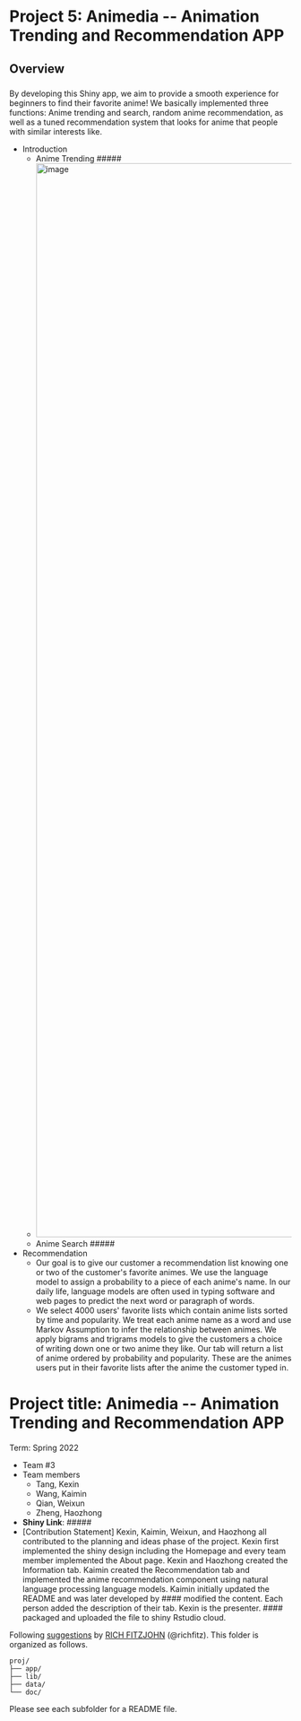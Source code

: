 # Project 5: Animedia -- Animation Trending and Recommendation APP

## Overview
#####
By developing this Shiny app, we aim to provide a smooth experience for beginners to find their favorite anime! We basically implemented three functions: Anime trending and search, random anime recommendation, as well as a tuned recommendation system that looks for anime that people with similar interests like.

- Introduction
	+ Anime Trending #####
	+ <img width="1916" alt="image" src="https://user-images.githubusercontent.com/45897080/165626448-b8d67cb4-9198-42f7-b1df-da43d4491e8e.png">
	+ Anime Search #####
- Recommendation
	+ Our goal is to give our customer a recommendation list knowing one or two of the customer's favorite animes. We use the language model to assign a probability to a piece of each anime's name. In our daily life, language models are often used in typing software and web pages to predict the next word or paragraph of words. 
	+ We select 4000 users' favorite lists which contain anime lists sorted by time and popularity. We treat each anime name as a word and use Markov Assumption to infer the relationship between animes. We apply bigrams and trigrams models to give the customers a choice of writing down one or two anime they like. Our tab will return a list of anime ordered by probability and popularity. These are the animes users put in their favorite lists after the anime the customer typed in.   



# Project title: Animedia -- Animation Trending and Recommendation APP
Term: Spring 2022
+ Team #3
+ Team members
    + Tang, Kexin
    + Wang, Kaimin
    + Qian, Weixun
    + Zheng, Haozhong
+ **Shiny Link**: #####
+ [Contribution Statement] Kexin, Kaimin, Weixun, and Haozhong all contributed to the planning and ideas phase of the project. Kexin first implemented the shiny design including the Homepage and every team member implemented the About page. Kexin and Haozhong created the Information tab. Kaimin created the Recommendation tab and implemented the anime recommendation component using natural language processing language models. Kaimin initially updated the README and was later developed by #### modified the content. Each person added the description of their tab. Kexin is the presenter. #### packaged and uploaded the file to shiny Rstudio cloud. 

Following [suggestions](http://nicercode.github.io/blog/2013-04-05-projects/) by [RICH FITZJOHN](http://nicercode.github.io/about/#Team) (@richfitz). This folder is organized as follows.

```
proj/
├── app/
├── lib/
├── data/
└── doc/
```

Please see each subfolder for a README file.
